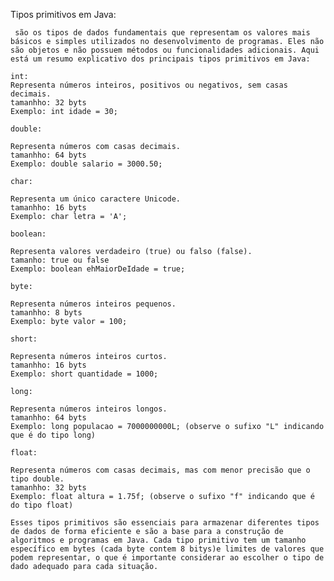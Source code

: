 Tipos primitivos em Java:
    
     são os tipos de dados fundamentais que representam os valores mais básicos e simples utilizados no desenvolvimento de programas. Eles não são objetos e não possuem métodos ou funcionalidades adicionais. Aqui está um resumo explicativo dos principais tipos primitivos em Java:

    int:
    Representa números inteiros, positivos ou negativos, sem casas decimais.
    tamanhho: 32 byts
    Exemplo: int idade = 30;
    
    double:

    Representa números com casas decimais.
    tamanhho: 64 byts
    Exemplo: double salario = 3000.50;
    
    char:

    Representa um único caractere Unicode.
    tamanhho: 16 byts
    Exemplo: char letra = 'A';
    
    boolean:

    Representa valores verdadeiro (true) ou falso (false).
    tamanho: true ou false
    Exemplo: boolean ehMaiorDeIdade = true;
    
    byte:

    Representa números inteiros pequenos.
    tamanhho: 8 byts
    Exemplo: byte valor = 100;
    
    short:

    Representa números inteiros curtos.
    tamanhho: 16 byts
    Exemplo: short quantidade = 1000;
    
    long:

    Representa números inteiros longos.
    tamanhho: 64 byts
    Exemplo: long populacao = 7000000000L; (observe o sufixo "L" indicando que é do tipo long)
    
    float:

    Representa números com casas decimais, mas com menor precisão que o tipo double.
    tamanhho: 32 byts
    Exemplo: float altura = 1.75f; (observe o sufixo "f" indicando que é do tipo float)

    Esses tipos primitivos são essenciais para armazenar diferentes tipos de dados de forma eficiente e são a base para a construção de algoritmos e programas em Java. Cada tipo primitivo tem um tamanho específico em bytes (cada byte contem 8 bitys)e limites de valores que podem representar, o que é importante considerar ao escolher o tipo de dado adequado para cada situação.